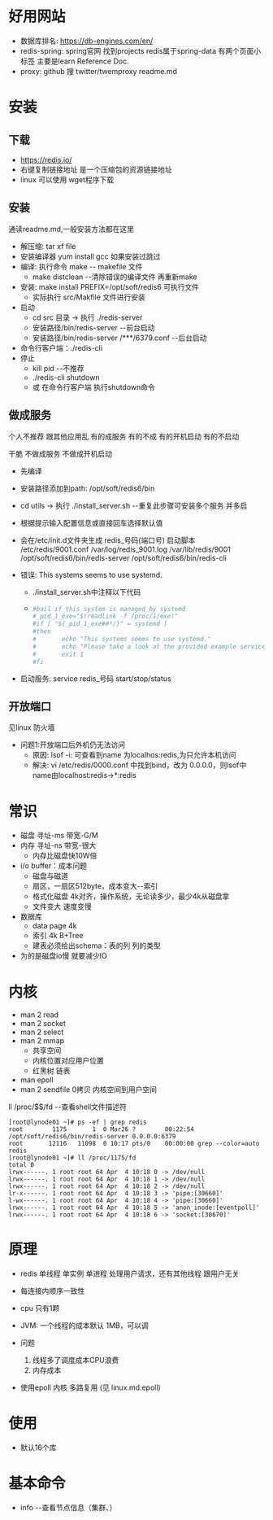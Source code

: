 # 好用网站

- 数据库排名: https://db-engines.com/en/
- redis-spring: spring官网 找到projects redis属于spring-data 有两个页面小标签 主要是learn Reference Doc.
- proxy: github 搜 twitter/twemproxy readme.md

# 安装

## 下载

- https://redis.io/
- 右键复制链接地址 是一个压缩包的资源链接地址
- linux 可以使用 wget程序下载

## 安装

通读readme.md,一般安装方法都在这里

- 解压缩: tar xf file
- 安装编译器  yum install gcc 如果安装过跳过
- 编译: 执行命令 make    -- makefile 文件
  - make distclean    --清除错误的编译文件 再重新make
- 安装: make install PREFIX=/opt/soft/redis6 可执行文件
  - 实际执行 src/Makfile 文件进行安装
- 启动
  - cd src 目录 → 执行 ./redis-server
  - 安装路径/bin/redis-server    --前台启动
  - 安装路径/bin/redis-server /***/6379.conf    --后台启动
- 命令行客户端：./redis-cli
- 停止
  - kill pid    --不推荐
  - ./redis-cli shutdown
  - 或 在命令行客户端 执行shutdown命令

## 做成服务 

个人不推荐 跟其他应用乱 有的成服务 有的不成 有的开机启动 有的不启动

干脆 不做成服务 不做成开机启动

- 先编译

- 安装路径添加到path: /opt/soft/redis6/bin

- cd utils → 执行 ./install_server.sh  --重复此步骤可安装多个服务 并多启

- 根据提示输入配置信息或直接回车选择默认值

- 会在/etc/init.d文件夹生成 redis_号码(端口号) 启动脚本
      /etc/redis/9001.conf
      /var/log/redis_9001.log
      /var/lib/redis/9001
      /opt/soft/redis6/bin/redis-server
      /opt/soft/redis6/bin/redis-cli

- 错误: This systems seems to use systemd.  

  - ./install_server.sh中注释以下代码

  - ```sh
    #bail if this system is managed by systemd
    #_pid_1_exe="$(readlink -f /proc/1/exe)"
    #if [ "${_pid_1_exe##*/}" = systemd ]
    #then
    #       echo "This systems seems to use systemd."
    #       echo "Please take a look at the provided example service unit files in this directory, and adapt and install them. Sorry!"
    #       exit 1
    #fi
    ```

- 启动服务: service redis_号码 start/stop/status


## 开放端口 

见linux 防火墙

- 问题1:开放端口后外机仍无法访问
  - 原因: lsof -i: 可查看到name 为localhos:redis,为只允许本机访问
  - 解决: vi /etc/redis/0000.conf 中找到bind，改为 0.0.0.0，则lsof中name由localhost:redis→*:redis

# 常识

- 磁盘 寻址-ms 带宽-G/M
- 内存 寻址-ns 带宽-很大
  - 内存比磁盘快10W倍
- i/o buffer：成本问题
  - 磁盘与磁道
  - 扇区，一扇区512byte，成本变大--索引
  - 格式化磁盘 4k对齐，操作系统，无论读多少，最少4k从磁盘拿
  - 文件变大 速度变慢
- 数据库
  - data page  4k
  - 索引  4k B+Tree
  - 建表必须给出schema：表的列 列的类型
- 为的是磁盘io慢 就要减少IO

# 内核

- man 2 read
- man 2 socket
- man 2 select
- man 2 mmap
  - 共享空间
  - 内核位置对应用户位置 
  - 红黑树 链表
- man epoll
- man 2 sendfile 0拷贝 内核空间到用户空间

ll /proc/$$/fd    --查看shell文件描述符

```shell
[root@lynode01 ~]# ps -ef | grep redis
root        1175       1  0 Mar26 ?        00:22:54 /opt/soft/redis6/bin/redis-server 0.0.0.0:6379
root       12116   11098  0 10:17 pts/0    00:00:00 grep --color=auto redis
[root@lynode01 ~]# ll /proc/1175/fd
total 0
lrwx------. 1 root root 64 Apr  4 10:18 0 -> /dev/null
lrwx------. 1 root root 64 Apr  4 10:18 1 -> /dev/null
lrwx------. 1 root root 64 Apr  4 10:18 2 -> /dev/null
lr-x------. 1 root root 64 Apr  4 10:18 3 -> 'pipe:[30660]'
l-wx------. 1 root root 64 Apr  4 10:18 4 -> 'pipe:[30660]'
lrwx------. 1 root root 64 Apr  4 10:18 5 -> 'anon_inode:[eventpoll]'
lrwx------. 1 root root 64 Apr  4 10:18 6 -> 'socket:[30670]'
```



# 原理

- redis 单线程 单实例 单进程 处理用户请求，还有其他线程 跟用户无关
- 每连接内顺序一致性

- cpu 只有1颗
- JVM: 一个线程的成本默认 1MB，可以调
- 问题
  1. 线程多了调度成本CPU浪费
  2. 内存成本
- 使用epoll 内核 多路复用 (见 linux.md:epoll)

# 使用

- 默认16个库

# 基本命令

- info    --查看节点信息（集群、）